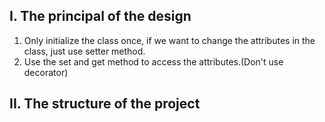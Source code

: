 ## I. The principal of the design
1. Only initialize the class once, if we want to change the attributes in the class, just use setter method.
2. Use the set and get method to access the attributes.(Don't use decorator)


## II. The structure of the project 
